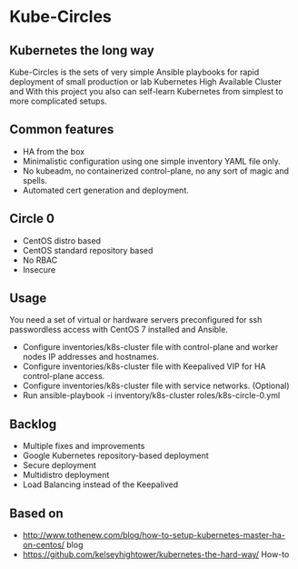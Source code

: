 #  Kube-Circles
## Kubernetes the long way

Kube-Circles is the sets of very simple Ansible playbooks for rapid deployment of small production or lab Kubernetes High Available Cluster and
With this project you also can self-learn Kubernetes from simplest to more complicated setups.

## Common features
- HA from the box
- Minimalistic configuration using one simple inventory YAML file only.
- No kubeadm, no containerized control-plane, no any sort of magic and spells.
- Automated cert generation and deployment.

## Circle 0
- CentOS distro based
- CentOS standard repository based
- No RBAC
- Insecure

## Usage
You need a set of virtual or hardware servers preconfigured for ssh passwordless access with CentOS 7 installed and Ansible.
- Configure inventories/k8s-cluster file with control-plane and worker nodes IP addresses and hostnames.
- Configure inventories/k8s-cluster file with Keepalived VIP for HA control-plane access.
- Configure inventories/k8s-cluster file with service networks. (Optional)
- Run ansible-playbook -i inventory/k8s-cluster roles/k8s-circle-0.yml

## Backlog
- Multiple fixes and improvements
- Google Kubernetes repository-based deployment
- Secure deployment
- Multidistro deployment
- Load Balancing instead of the Keepalived

## Based on
- http://www.tothenew.com/blog/how-to-setup-kubernetes-master-ha-on-centos/ blog
- https://github.com/kelseyhightower/kubernetes-the-hard-way/ How-to

